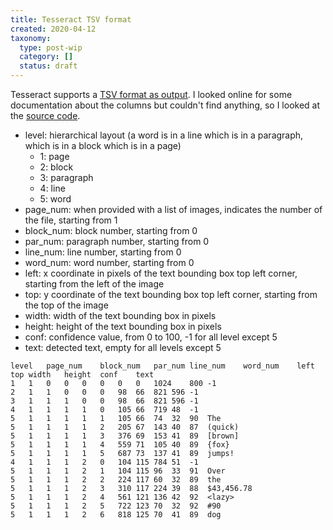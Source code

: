 ```yaml
---
title: Tesseract TSV format
created: 2020-04-12
taxonomy:
  type: post-wip
  category: []
  status: draft
---
```


Tesseract supports a [TSV format as output](https://tesseract-ocr.github.io/tessdoc/Command-Line-Usage.html#tsv-output-currently-available-in-305-dev-in-master-branch-on-github). I looked online for some documentation about the columns but couldn't find anything, so I looked at the [source code](https://github.com/tesseract-ocr/tesseract/blob/cdebe13d81e2ad2a83be533886750f5491b25262/src/api/baseapi.cpp#L1398).

* level: hierarchical layout (a word is in a line which is in a paragraph, which is in a block which is in a page)
	* 1: page
	* 2: block
	* 3: paragraph
	* 4: line
	* 5: word
* page_num: when provided with a list of images, indicates the number of the file, starting from 1
* block_num: block number, starting from 0
* par_num: paragraph number, starting from 0
* line_num: line number, starting from 0
* word_num: word number, starting from 0
* left: x coordinate in pixels of the text bounding box top left corner, starting from the left of the image
* top: y coordinate of the text bounding box top left corner, starting from the top of the image
* width: width of the text bounding box in pixels
* height: height of the text bounding box in pixels
* conf: confidence value, from 0 to 100, -1 for all level except 5
* text: detected text, empty for all levels except 5

```tsv
level	page_num	block_num	par_num	line_num	word_num	left	top	width	height	conf	text
1	1	0	0	0	0	0	0	1024	800	-1
2	1	1	0	0	0	98	66	821	596	-1
3	1	1	1	0	0	98	66	821	596	-1
4	1	1	1	1	0	105	66	719	48	-1
5	1	1	1	1	1	105	66	74	32	90	The
5	1	1	1	1	2	205	67	143	40	87	(quick)
5	1	1	1	1	3	376	69	153	41	89	[brown]
5	1	1	1	1	4	559	71	105	40	89	{fox}
5	1	1	1	1	5	687	73	137	41	89	jumps!
4	1	1	1	2	0	104	115	784	51	-1
5	1	1	1	2	1	104	115	96	33	91	Over
5	1	1	1	2	2	224	117	60	32	89	the
5	1	1	1	2	3	310	117	224	39	88	$43,456.78
5	1	1	1	2	4	561	121	136	42	92	<lazy>
5	1	1	1	2	5	722	123	70	32	92	#90
5	1	1	1	2	6	818	125	70	41	89	dog
```
